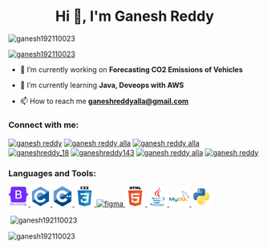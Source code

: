<h1 align="center">Hi 👋, I'm Ganesh Reddy</h1>
<p align="left"> <img src="https://komarev.com/ghpvc/?username=ganesh192110023&label=Profile%20views&color=0e75b6&style=flat" alt="ganesh192110023" /> </p>

<p align="left"> <a href="https://github.com/ryo-ma/github-profile-trophy"><img src="https://github-profile-trophy.vercel.app/?username=ganesh192110023" alt="ganesh192110023" /></a> </p>

- 🔭 I’m currently working on **Forecasting CO2 Emissions of Vehicles**

- 🌱 I’m currently learning **Java, Deveops with AWS**

- 📫 How to reach me **ganeshreddyalla@gmail.com**

<h3 align="left">Connect with me:</h3>
<p align="left">
<a href="https://linkedin.com/in/ganesh reddy" target="blank"><img align="center" src="https://raw.githubusercontent.com/rahuldkjain/github-profile-readme-generator/master/src/images/icons/Social/linked-in-alt.svg" alt="ganesh reddy" height="30" width="40" /></a>
<a href="https://kaggle.com/ganesh reddy alla" target="blank"><img align="center" src="https://raw.githubusercontent.com/rahuldkjain/github-profile-readme-generator/master/src/images/icons/Social/kaggle.svg" alt="ganesh reddy alla" height="30" width="40" /></a>
<a href="https://fb.com/ganesh reddy alla" target="blank"><img align="center" src="https://raw.githubusercontent.com/rahuldkjain/github-profile-readme-generator/master/src/images/icons/Social/facebook.svg" alt="ganesh reddy alla" height="30" width="40" /></a>
<a href="https://instagram.com/ganeshreddy_18" target="blank"><img align="center" src="https://raw.githubusercontent.com/rahuldkjain/github-profile-readme-generator/master/src/images/icons/Social/instagram.svg" alt="ganeshreddy_18" height="30" width="40" /></a>
<a href="https://www.codechef.com/users/ganeshreddy143" target="blank"><img align="center" src="https://cdn.jsdelivr.net/npm/simple-icons@3.1.0/icons/codechef.svg" alt="ganeshreddy143" height="30" width="40" /></a>
<a href="https://www.hackerrank.com/ganesh reddy alla" target="blank"><img align="center" src="https://raw.githubusercontent.com/rahuldkjain/github-profile-readme-generator/master/src/images/icons/Social/hackerrank.svg" alt="ganesh reddy alla" height="30" width="40" /></a>
<a href="https://www.leetcode.com/ganesh reddy" target="blank"><img align="center" src="https://raw.githubusercontent.com/rahuldkjain/github-profile-readme-generator/master/src/images/icons/Social/leet-code.svg" alt="ganesh reddy" height="30" width="40" /></a>
</p>

<h3 align="left">Languages and Tools:</h3>
<p align="left"> <a href="https://getbootstrap.com" target="_blank" rel="noreferrer"> <img src="https://raw.githubusercontent.com/devicons/devicon/master/icons/bootstrap/bootstrap-plain-wordmark.svg" alt="bootstrap" width="40" height="40"/> </a> <a href="https://www.cprogramming.com/" target="_blank" rel="noreferrer"> <img src="https://raw.githubusercontent.com/devicons/devicon/master/icons/c/c-original.svg" alt="c" width="40" height="40"/> </a> <a href="https://www.w3schools.com/cpp/" target="_blank" rel="noreferrer"> <img src="https://raw.githubusercontent.com/devicons/devicon/master/icons/cplusplus/cplusplus-original.svg" alt="cplusplus" width="40" height="40"/> </a> <a href="https://www.w3schools.com/css/" target="_blank" rel="noreferrer"> <img src="https://raw.githubusercontent.com/devicons/devicon/master/icons/css3/css3-original-wordmark.svg" alt="css3" width="40" height="40"/> </a> <a href="https://www.figma.com/" target="_blank" rel="noreferrer"> <img src="https://www.vectorlogo.zone/logos/figma/figma-icon.svg" alt="figma" width="40" height="40"/> </a> <a href="https://www.w3.org/html/" target="_blank" rel="noreferrer"> <img src="https://raw.githubusercontent.com/devicons/devicon/master/icons/html5/html5-original-wordmark.svg" alt="html5" width="40" height="40"/> </a> <a href="https://www.java.com" target="_blank" rel="noreferrer"> <img src="https://raw.githubusercontent.com/devicons/devicon/master/icons/java/java-original.svg" alt="java" width="40" height="40"/> </a> <a href="https://www.mysql.com/" target="_blank" rel="noreferrer"> <img src="https://raw.githubusercontent.com/devicons/devicon/master/icons/mysql/mysql-original-wordmark.svg" alt="mysql" width="40" height="40"/> </a> <a href="https://www.python.org" target="_blank" rel="noreferrer"> <img src="https://raw.githubusercontent.com/devicons/devicon/master/icons/python/python-original.svg" alt="python" width="40" height="40"/> </a> </p>

<p>&nbsp;<img align="center" src="https://github-readme-stats.vercel.app/api?username=ganesh192110023&show_icons=true&locale=en" alt="ganesh192110023" /></p>

<p><img align="center" src="https://github-readme-streak-stats.herokuapp.com/?user=ganesh192110023&" alt="ganesh192110023" /></p>
